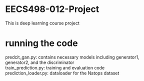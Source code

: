 # EECS498-012-Project
This is deep learning course project

# running the code
predcit_gan.py: contains necessary models including generator1, generator2, and the discriminator  
train_prediction.py: training and evaluation code  
prediction_loader.py: dataloader for the Natops dataset  
